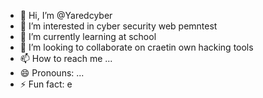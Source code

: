 - 👋 Hi, I’m @Yaredcyber
- 👀 I’m interested in cyber security web pemntest
- 🌱 I’m currently learning at school
- 💞️ I’m looking to collaborate on craetin own hacking tools
- 📫 How to reach me ...
- 😄 Pronouns: ...
- ⚡ Fun fact: e

<!---
Yaredcyber/Yaredcyber is a ✨ special ✨ repository because its `README.md` (this file) appears on your GitHub profile.
You can click the Preview link to take a look at your changes.
--->
